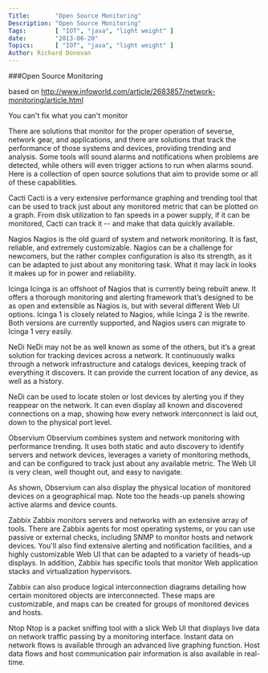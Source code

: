```yaml
---
Title:       "Open Source Monitoring"
Description: "Open Source Monitoring"
Tags:        [ "IOT", "java", "light weight" ]
date:        "2013-06-20"
Topics:      [ "IOT", "java", "light weight" ]
Author: Richard Donovan
---
```


###Open Source Monitoring

based on http://www.infoworld.com/article/2683857/network-monitoring/article.html


You can't fix what you can't monitor 

There are solutions that monitor for the proper operation of severse, network gear, and applications, and there are solutions that track the performance of those systems and devices, providing trending and analysis. Some tools will sound alarms and notifications when problems are detected, while others will even trigger actions to run when alarms sound. Here is a collection of open source solutions that aim to provide some or all of these capabilities.

Cacti
Cacti is a very extensive performance graphing and trending tool that can be used to track just about any monitored metric that can be plotted on a graph. From disk utilization to fan speeds in a power supply, if it can be monitored, Cacti can track it -- and make that data quickly available. 

Nagios
Nagios is the old guard of system and network monitoring. It is fast, reliable, and extremely customizable. Nagios can be a challenge for newcomers, but the rather complex configuration is also its strength, as it can be adapted to just about any monitoring task. What it may lack in looks it makes up for in power and reliability.

Icinga
Icinga is an offshoot of Nagios that is currently being rebuilt anew. It offers a thorough monitoring and alerting framework that’s designed to be as open and extensible as Nagios is, but with several different Web UI options. Icinga 1 is closely related to Nagios, while Icinga 2 is the rewrite. Both versions are currently supported, and Nagios users can migrate to Icinga 1 very easily. 

NeDi
NeDi may not be as well known as some of the others, but it’s a great solution for tracking devices across a network. It continuously walks through a network infrastructure and catalogs devices, keeping track of everything it discovers. It can provide the current location of any device, as well as a history.

NeDi can be used to locate stolen or lost devices by alerting you if they reappear on the network. It can even display all known and discovered connections on a map, showing how every network interconnect is laid out, down to the physical port level.
 
Observium
Observium combines system and network monitoring with performance trending. It uses both static and auto discovery to identify servers and network devices, leverages a variety of monitoring methods, and can be configured to track just about any available metric. The Web UI is very clean, well thought out, and easy to navigate.
 
As shown, Observium can also display the physical location of monitored devices on a geographical map. Note too the heads-up panels showing active alarms and device counts.
  
Zabbix
Zabbix monitors servers and networks with an extensive array of tools. There are Zabbix agents for most operating systems, or you can use passive or external checks, including SNMP to monitor hosts and network devices. You'll also find extensive alerting and notification facilities, and a highly customizable Web UI that can be adapted to a variety of heads-up displays. In addition, Zabbix has specific tools that monitor Web application stacks and virtualization hypervisors.
  
Zabbix can also produce logical interconnection diagrams detailing how certain monitored objects are interconnected. These maps are customizable, and maps can be created for groups of monitored devices and hosts.
   
Ntop
Ntop is a packet sniffing tool with a slick Web UI that displays live data on network traffic passing by a monitoring interface. Instant data on network flows is available through an advanced live graphing function. Host data flows and host communication pair information is also available in real-time.    
